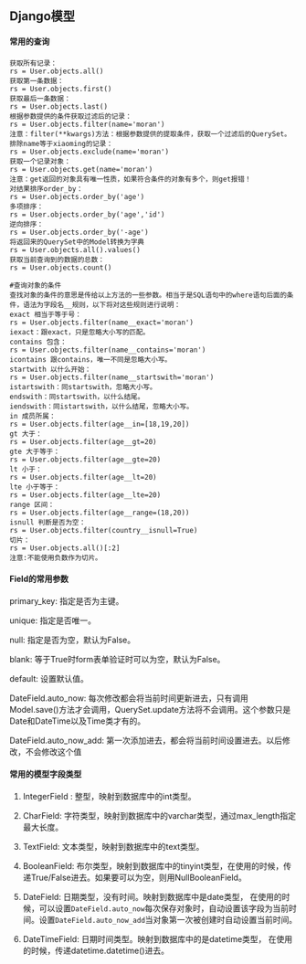 ## Django模型

#### 常用的查询

```
获取所有记录：
rs = User.objects.all()
获取第一条数据：
rs = User.objects.first()
获取最后一条数据：
rs = User.objects.last()
根据参数提供的条件获取过滤后的记录：
rs = User.objects.filter(name='moran')
注意：filter(**kwargs)方法：根据参数提供的提取条件，获取一个过滤后的QuerySet。
排除name等于xiaoming的记录：
rs = User.objects.exclude(name='moran')
获取一个记录对象：
rs = User.objects.get(name='moran')
注意：get返回的对象具有唯一性质，如果符合条件的对象有多个，则get报错！
对结果排序order_by：
rs = User.objects.order_by('age')
多项排序：
rs = User.objects.order_by('age','id')
逆向排序：
rs = User.objects.order_by('-age')
将返回来的QuerySet中的Model转换为字典
rs = User.objects.all().values()
获取当前查询到的数据的总数：
rs = User.objects.count()
```

```
#查询对象的条件
查找对象的条件的意思是传给以上方法的一些参数。相当于是SQL语句中的where语句后面的条件，语法为字段名__规则，以下将对这些规则进行说明：
exact 相当于等于号：
rs = User.objects.filter(name__exact='moran')
iexact：跟exact，只是忽略大小写的匹配。
contains 包含：
rs = User.objects.filter(name__contains='moran')
icontains 跟contains，唯一不同是忽略大小写。
startwith 以什么开始：
rs = User.objects.filter(name__startswith='moran')
istartswith：同startswith，忽略大小写。
endswith：同startswith，以什么结尾。
iendswith：同istartswith，以什么结尾，忽略大小写。
in 成员所属：
rs = User.objects.filter(age__in=[18,19,20])
gt 大于：
rs = User.objects.filter(age__gt=20)
gte 大于等于：
rs = User.objects.filter(age__gte=20)
lt 小于：
rs = User.objects.filter(age__lt=20)
lte 小于等于：
rs = User.objects.filter(age__lte=20)
range 区间：
rs = User.objects.filter(age__range=(18,20))
isnull 判断是否为空：
rs = User.objects.filter(country__isnull=True)
切片：
rs = User.objects.all()[:2]
注意:不能使用负数作为切片。
```

#### Field的常用参数

primary_key:  指定是否为主键。

unique:  指定是否唯一。

null:  指定是否为空，默认为False。

blank: 等于True时form表单验证时可以为空，默认为False。

default:  设置默认值。

DateField.auto_now:  每次修改都会将当前时间更新进去，只有调用Model.save()方法才会调用，QuerySet.update方法将不会调用。这个参数只是Date和DateTime以及Time类才有的。

DateField.auto_now_add:  第一次添加进去，都会将当前时间设置进去。以后修改，不会修改这个值

#### 常用的模型字段类型

1. IntegerField : 整型，映射到数据库中的int类型。
2. CharField:  字符类型，映射到数据库中的varchar类型，通过max_length指定最大长度。
3. TextField:  文本类型，映射到数据库中的text类型。
4. BooleanField: 布尔类型，映射到数据库中的tinyint类型，在使用的时候，传递True/False进去。如果要可以为空，则用NullBooleanField。
5. DateField:  日期类型，没有时间。映射到数据库中是date类型，
   在使用的时候，可以设置`DateField.auto_now`每次保存对象时，自动设置该字段为当前时间。设置`DateField.auto_now_add`当对象第一次被创建时自动设置当前时间。

6. DateTimeField:   日期时间类型。映射到数据库中的是datetime类型，
   在使用的时候，传递datetime.datetime()进去。

